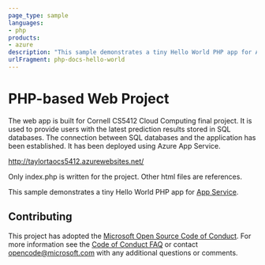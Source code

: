 ```yaml
---
page_type: sample
languages:
- php
products:
- azure
description: "This sample demonstrates a tiny Hello World PHP app for App Service."
urlFragment: php-docs-hello-world
---
```



# PHP-based Web Project

The web app is built for Cornell CS5412 Cloud Computing final project. It is used to provide users with the latest prediction results stored in SQL databases. The connection between SQL databases and the application has been established. It has been deployed using Azure App Service.

http://taylortaocs5412.azurewebsites.net/


Only index.php is written for the project. Other html files are references.

This sample demonstrates a tiny Hello World PHP app for [App Service](https://docs.microsoft.com/azure/app-service).

## Contributing

This project has adopted the [Microsoft Open Source Code of Conduct](https://opensource.microsoft.com/codeofconduct/). For more information see the [Code of Conduct FAQ](https://opensource.microsoft.com/codeofconduct/faq/) or contact [opencode@microsoft.com](mailto:opencode@microsoft.com) with any additional questions or comments.
